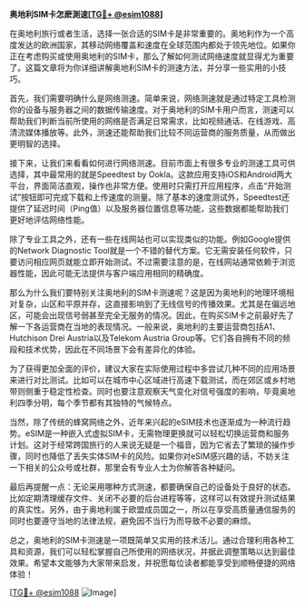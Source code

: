 **奥地利SIM卡怎麽測速[[TG💪+ @esim1088](https://t.me/s/esim1088)]**

在奥地利旅行或者生活，选择一张合适的SIM卡是非常重要的。奥地利作为一个高度发达的欧洲国家，其移动网络覆盖和速度在全球范围内都处于领先地位。如果你正在考虑购买或使用奥地利的SIM卡，那么了解如何测试网络速度就显得尤为重要了。这篇文章将为你详细讲解奥地利SIM卡的测速方法，并分享一些实用的小技巧。

首先，我们需要明确什么是网络测速。简单来说，网络测速就是通过特定工具检测你的设备与服务器之间的数据传输速度。对于奥地利的SIM卡用户而言，测速可以帮助我们判断当前所使用的网络是否满足日常需求，比如视频通话、在线游戏、高清流媒体播放等。此外，测速还能帮助我们比较不同运营商的服务质量，从而做出更明智的选择。

接下来，让我们来看看如何进行网络测速。目前市面上有很多专业的测速工具可供选择，其中最常用的就是Speedtest by Ookla。这款应用支持iOS和Android两大平台，界面简洁直观，操作也非常方便。使用时只需打开应用程序，点击“开始测试”按钮即可完成下载和上传速度的测量。除了基本的速度测试外，Speedtest还提供了延迟时间（Ping值）以及服务器位置信息等功能，这些数据都能帮助我们更好地评估网络性能。

除了专业工具之外，还有一些在线网站也可以实现类似的功能。例如Google提供的Network Diagnostic Tool就是一个不错的替代方案。它无需安装任何软件，只要访问相应网页就能立即开始测试。不过需要注意的是，在线网站通常依赖于浏览器性能，因此可能无法提供与客户端应用相同的精确度。

那么为什么我们要特别关注奥地利的SIM卡测速呢？这是因为奥地利的地理环境相对复杂，山区和平原并存，这直接影响到了无线信号的传播效果。尤其是在偏远地区，可能会出现信号弱甚至完全无服务的情况。因此，在购买SIM卡之前最好先了解一下各运营商在当地的表现情况。一般来说，奥地利的主要运营商包括A1、Hutchison Drei Austria以及Telekom Austria Group等。它们各自拥有不同的频段和技术优势，因此在不同场景下会有差异化的体验。

为了获得更加全面的评价，建议大家在实际使用过程中多尝试几种不同的应用场景来进行对比测试。比如可以在城市中心区域进行高速下载测试，而在郊区或乡村地带则侧重于稳定性检查。同时也要注意观察天气变化对信号强度的影响，毕竟奥地利四季分明，每个季节都有其独特的气候特点。

当然，除了传统的蜂窝网络之外，近年来兴起的eSIM技术也逐渐成为一种流行趋势。eSIM是一种嵌入式虚拟SIM卡，无需物理更换就可以轻松切换运营商和服务计划。这对于经常跨国旅行的人来说无疑是一个福音，因为它省去了繁琐的操作步骤，同时也降低了丢失实体SIM卡的风险。如果你对eSIM感兴趣的话，不妨关注一下相关的公众号或社群，那里会有专业人士为你解答各种疑问。

最后再提醒一点：无论采用哪种方式测速，都要确保自己的设备处于良好的状态。比如定期清理缓存文件、关闭不必要的后台进程等等，这样可以有效提升测试结果的真实性。另外，由于奥地利属于欧盟成员国之一，所以在享受高质量通信服务的同时也要遵守当地的法律法规，避免因不当行为而导致不必要的麻烦。

总之，奥地利的SIM卡测速是一项既简单又实用的技术活儿。通过合理利用各种工具和资源，我们可以轻松掌握自己所使用的网络状况，并据此调整策略以达到最佳效果。希望本文能够为大家带来启发，并祝愿每位读者都能享受到顺畅便捷的网络体验！

[[TG💪+ @esim1088](https://t.me/s/esim1088) ![Image](https://i.postimg.cc/4NQfJmqS/Snipaste-2025-05-13-00-14-12.png)]